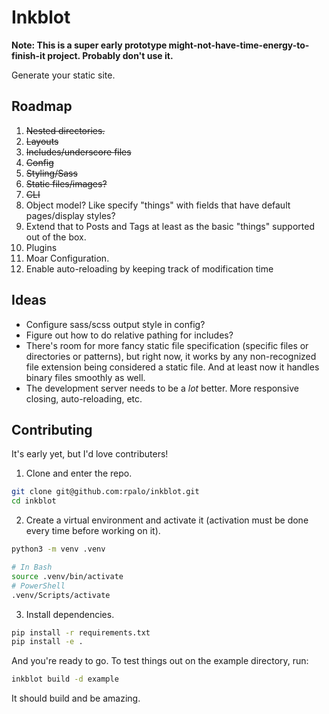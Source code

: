 # Inkblot

**Note: This is a super early prototype might-not-have-time-energy-to-finish-it project.  Probably don't use it.**

Generate your static site.

## Roadmap

  1. ~~Nested directories.~~
  2. ~~Layouts~~
  3. ~~Includes/underscore files~~
  4. ~~Config~~
  5. ~~Styling/Sass~~
  6. ~~Static files/images?~~
  7. ~~CLI~~
  8. Object model?  Like specify "things" with fields that have default pages/display styles?
  9. Extend that to Posts and Tags at least as the basic "things" supported out of the box.
  10. Plugins
  11. Moar Configuration.
  12. Enable auto-reloading by keeping track of modification time

## Ideas

- Configure sass/scss output style in config?
- Figure out how to do relative pathing for includes?
- There's room for more fancy static file specification (specific files or directories or patterns), but right now, it works by any non-recognized file extension being considered a static file.  And at least now it handles binary files smoothly as well.
- The development server needs to be a *lot* better.  More responsive closing, auto-reloading, etc.

## Contributing

It's early yet, but I'd love contributers!

1. Clone and enter the repo.

```bash
git clone git@github.com:rpalo/inkblot.git
cd inkblot
```

2. Create a virtual environment and activate it (activation must be done every time before working on it).

```bash
python3 -m venv .venv

# In Bash
source .venv/bin/activate
# PowerShell
.venv/Scripts/activate
```

3. Install dependencies.

```bash
pip install -r requirements.txt
pip install -e .
```

And you're ready to go.  To test things out on the example directory, run:

```bash
inkblot build -d example
```

It should build and be amazing.
